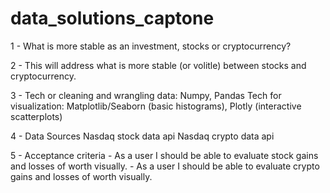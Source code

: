 # data_solutions_captone

1 - What is more stable as an investment, stocks or cryptocurrency?

2 - This will address what is more stable (or volitle) between stocks and cryptocurrency.

3 - Tech or cleaning and wrangling data: Numpy, Pandas
Tech for visualization: Matplotlib/Seaborn (basic histograms), Plotly (interactive scatterplots)

4 - Data Sources
    Nasdaq stock data api
    Nasdaq crypto data api
    
5 - Acceptance criteria
    - As a user I should be able to evaluate stock gains and losses of worth visually.
    - As a user I should be able to evaluate crypto gains and losses of worth visually.

